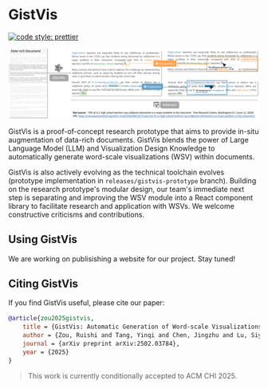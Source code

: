 # GistVis

[![code style: prettier](https://img.shields.io/badge/code_style-prettier-ff69b4.svg?style=rounded)](https://github.com/prettier/prettier)

![Teaser](site/static/teaser.png)

GistVis is a proof-of-concept research prototype that aims to provide in-situ augmentation of data-rich documents. GistVis blends the power of Large Language Model (LLM) and Visualization Design Knowledge to automatically generate word-scale visualizations (WSV) within documents.

GistVis is also actively evolving as the technical toolchain evolves (prototype implementation in `releases/gistvis-prototype` branch). Building on the research prototype's modular design, our team's immediate next step is separating and improving the WSV module into a React component library to facilitate research and application with WSVs. We welcome constructive criticisms and contributions.

## Using GistVis

We are working on publisishing a website for our project. Stay tuned!

## Citing GistVis

If you find GistVis useful, please cite our paper: 

```bib
@article{zou2025gistvis,
    title = {GistVis: Automatic Generation of Word-scale Visualizations from Data-rich Documents},
    author = {Zou, Ruishi and Tang, Yinqi and Chen, Jingzhu and Lu, Siyu and Lu, Yan and Yang, Yingfan and Ye, Chen},
    journal = {arXiv preprint arXiv:2502.03784},
    year = {2025}
}
```

> This work is currently conditionally accepted to ACM CHI 2025.
